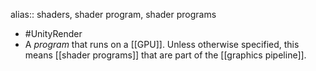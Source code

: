 alias:: shaders, shader program, shader programs

- #UnityRender
- A *program* that runs on a [[GPU]]. 
  Unless otherwise specified, this means [[shader programs]] that are part of the [[graphics pipeline]].